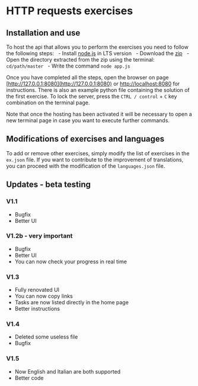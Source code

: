 # HTTP requests exercises

## Installation and use

To host the api that allows you to perform the exercises you need to follow the following steps:
  - Install [node.js](https://nodejs.org/en/) in LTS version
  - Download the [zip](https://github.com/luca31/esercizi-richieste-http/archive/master.zip)
  - Open the directory extracted from the zip using the terminal: `cd/path/master`
  - Write the command `node app.js`

Once you have completed all the steps, open the browser on page [http://127.0.0.1:8080](http://127.0.0.1:8080) or [http://localhost:8080](http://localhost:8080) for instructions. There is also an example python file containing the solution of the first exercise. To lock the server, press the `CTRL / control` + `C` key combination on the terminal page.

Note that once the hosting has been activated it will be necessary to open a new terminal page in case you want to execute further commands.


## Modifications of exercises and languages

To add or remove other exercises, simply modify the list of exercises in the `ex.json` file. If you want to contribute to the improvement of translations, you can proceed with the modification of the `languages.json` file.


## Updates - beta testing

### V1.1
 - Bugfix
 - Better UI

### V1.2b - very important
 - Bugfix
 - Better UI
 - You can now check your progress in real time

### V1.3
 - Fully renovated UI
 - You can now copy links
 - Tasks are now listed directly in the home page
 - Better instructions

### V1.4
 - Deleted some useless file
 - Bugfix

### V1.5
 - Now English and Italian are both supported
 - Better code
